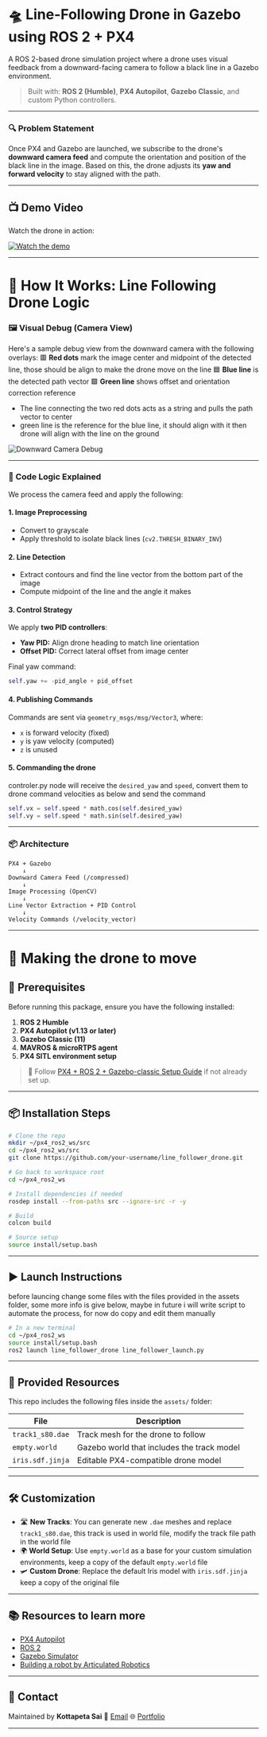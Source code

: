 # 🛸 Line-Following Drone in Gazebo using ROS 2 + PX4

A ROS 2-based drone simulation project where a drone uses visual feedback from a downward-facing camera to follow a black line in a Gazebo environment.

> Built with: **ROS 2 (Humble)**, **PX4 Autopilot**, **Gazebo Classic**, and custom Python controllers.

---
### 🔍 Problem Statement

Once PX4 and Gazebo are launched, we subscribe to the drone's **downward camera feed** and compute the orientation and position of the black line in the image. Based on this, the drone adjusts its **yaw and forward velocity** to stay aligned with the path.

---

## 📺 Demo Video

Watch the drone in action:  

[![Watch the demo](https://img.youtube.com/vi/aIVb1TgZmYs/sddefault.jpg)](https://www.youtube.com/watch?v=aIVb1TgZmYs)

---

# 🧠 How It Works: Line Following Drone Logic
### 🖼️ Visual Debug (Camera View)

Here's a sample debug view from the downward camera with the following overlays:
🟥 **Red dots** mark the image center and midpoint of the detected line, those should be align to make the drone move on the line
🟦 **Blue line** is the detected path vector
🟩 **Green line** shows offset and orientation correction reference

- The line connecting the two red dots acts as a string and pulls the path vector to center
- green line is the reference for the blue line, it should align with it then drone will align with the line on the ground

![Downward Camera Debug](./assets/debug.png)

---

### 🧮 Code Logic Explained

We process the camera feed and apply the following:

#### 1. **Image Preprocessing**
- Convert to grayscale
- Apply threshold to isolate black lines (`cv2.THRESH_BINARY_INV`)

#### 2. **Line Detection**
- Extract contours and find the line vector from the bottom part of the image
- Compute midpoint of the line and the angle it makes

#### 3. **Control Strategy**
We apply **two PID controllers**:
- **Yaw PID:** Align drone heading to match line orientation
- **Offset PID:** Correct lateral offset from image center

Final yaw command:
```python
self.yaw += -pid_angle + pid_offset
```

#### 4. **Publishing Commands**

Commands are sent via `geometry_msgs/msg/Vector3`, where:

* `x` is forward velocity (fixed)
* `y` is yaw velocity (computed)
* `z` is unused

#### 5. **Commanding the drone**
controler.py node will receive the `desired_yaw` and `speed`, convert them to drone command velocities as below and send the command

```python
self.vx = self.speed * math.cos(self.desired_yaw)
self.vy = self.speed * math.sin(self.desired_yaw)
```


---

### 📦 Architecture

```text
PX4 + Gazebo
    ↓
Downward Camera Feed (/compressed)
    ↓
Image Processing (OpenCV)
    ↓
Line Vector Extraction + PID Control
    ↓
Velocity Commands (/velocity_vector)
```

---

# 🚀 Making the drone to move

## 🔧 Prerequisites

Before running this package, ensure you have the following installed:

1. **ROS 2 Humble**  
2. **PX4 Autopilot (v1.13 or later)**  
3. **Gazebo Classic (11)**  
4. **MAVROS & microRTPS agent**  
5. **PX4 SITL environment setup**

> 📘 Follow [PX4 + ROS 2 + Gazebo-classic Setup Guide](https://docs.px4.io/main/en/ros/ros2_comm.html) if not already set up.


---

## 📦 Installation Steps

```bash
# Clone the repo
mkdir ~/px4_ros2_ws/src
cd ~/px4_ros2_ws/src
git clone https://github.com/your-username/line_follower_drone.git

# Go back to workspace root
cd ~/px4_ros2_ws

# Install dependencies if needed
rosdep install --from-paths src --ignore-src -r -y

# Build
colcon build

# Source setup
source install/setup.bash
```

---

## ▶️ Launch Instructions
before launcing change some files with the files provided in the assets folder, some more info is give below, maybe in future i will write script to automate the process, for now do copy and edit them manually

```bash
# In a new terminal
cd ~/px4_ros2_ws
source install/setup.bash
ros2 launch line_follower_drone line_follower_launch.py
```
---

## 📂 Provided Resources

This repo includes the following files inside the `assets/` folder:

| File              | Description                                 |
|-------------------|---------------------------------------------|
| `track1_s80.dae`  | Track mesh for the drone to follow          |
| `empty.world`     | Gazebo world that includes the track model  |
| `iris.sdf.jinja`  | Editable PX4-compatible drone model         |

---

## 🛠️ Customization

* 🛣️ **New Tracks**: You can generate new `.dae` meshes and replace `track1_s80.dae`, this track is used in world file, modify the track file path in the world file
* 🌍 **World Setup**: Use `empty.world` as a base for your custom simulation environments, keep a copy of the default `empty.world` file
* 🛩️ **Custom Drone**: Replace the default Iris model with `iris.sdf.jinja` keep a copy of the original file

---

## 📚 Resources to learn more

* [PX4 Autopilot](https://docs.px4.io/main/en/sim_gazebo_classic/)
* [ROS 2](https://docs.ros.org/en/humble/index.html)
* [Gazebo Simulator](https://gazebosim.org/docs/all/getstarted/)
* [Building a robot by Articulated Robotics](https://www.youtube.com/playlist?list=PLunhqkrRNRhYAffV8JDiFOatQXuU-NnxT)
---

## 💬 Contact

Maintained by **Kottapeta Sai**
📧 [Email](mailto:sai@example.com)
🌐 [Portfolio](https://sipayi.github.io)

---
